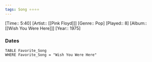 ```yaml
---
tags: Song ⭐⭐⭐⭐ 
---
```

[Time:: 5:40]
[Artist:: [[Pink Floyd]]]
[Genre:: Pop]
[Played:: 8]
[Album:: [[Wish You Were Here]]]
[Year:: 1975]
### Dates
````dataview
TABLE Favorite_Song
WHERE Favorite_Song = "Wish You Were Here"
````
